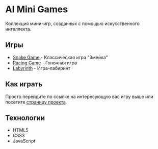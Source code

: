 # AI Mini Games

Коллекция мини-игр, созданных с помощью искусственного интеллекта.

## Игры

- [Snake Game](./snake1/) - Классическая игра "Змейка"
- [Racing Game](./racing/) - Гоночная игра
- [Labyrinth](./labyrinth/) - Игра-лабиринт

## Как играть

Просто перейдите по ссылке на интересующую вас игру выше или посетите [страницу проекта](https://doka-nt.github.io/ai-mini-games/).

## Технологии

- HTML5
- CSS3
- JavaScript
